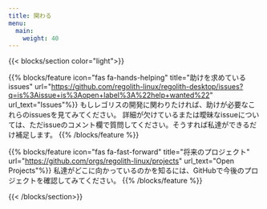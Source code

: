 ```yaml
---
title: 関わる
menu:
  main:
    weight: 40
---
```


{{< blocks/section color="light">}}

{{% blocks/feature icon="fas fa-hands-helping" title="助けを求めているissues" url="https://github.com/regolith-linux/regolith-desktop/issues?q=is%3Aissue+is%3Aopen+label%3A%22help+wanted%22" url_text="Issues"%}}
もしレゴリスの開発に関わりたければ、助けが必要なこれらのissuesを見てみてください。 詳細が欠けているまたは曖昧なissueについては、ただissueのコメント欄で質問してください。そうすれば私達ができるだけ補足します。
{{% /blocks/feature %}}

{{% blocks/feature icon="fas fa-fast-forward" title="将来のプロジェクト" url="https://github.com/orgs/regolith-linux/projects" url_text="Open Projects"%}}
私達がどこに向かっているのかを知るには、GitHubで今後のプロジェクトを確認してみてください。
{{% /blocks/feature %}}

{{< /blocks/section>}}
